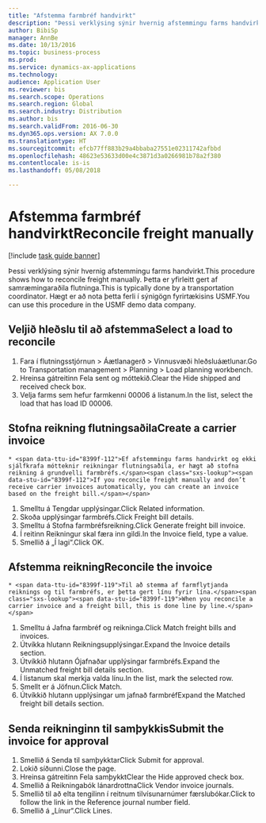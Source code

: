 ```yaml
--- 
title: "Afstemma farmbréf handvirkt"
description: "Þessi verklýsing sýnir hvernig afstemmingu farms handvirkt."
author: BibiSp
manager: AnnBe
ms.date: 10/13/2016
ms.topic: business-process
ms.prod: 
ms.service: dynamics-ax-applications
ms.technology: 
audience: Application User
ms.reviewer: bis
ms.search.scope: Operations
ms.search.region: Global
ms.search.industry: Distribution
ms.author: bis
ms.search.validFrom: 2016-06-30
ms.dyn365.ops.version: AX 7.0.0
ms.translationtype: HT
ms.sourcegitcommit: efcb77ff883b29a4bbaba27551e02311742afbbd
ms.openlocfilehash: 48623e53633d00e4c3871d3a0266981b78a2f380
ms.contentlocale: is-is
ms.lasthandoff: 05/08/2018

---
```

# <a name="reconcile-freight-manually"></a><span data-ttu-id="8399f-103">Afstemma farmbréf handvirkt</span><span class="sxs-lookup"><span data-stu-id="8399f-103">Reconcile freight manually</span></span>

[!include [task guide banner](../../includes/task-guide-banner.md)]

<span data-ttu-id="8399f-104">Þessi verklýsing sýnir hvernig afstemmingu farms handvirkt.</span><span class="sxs-lookup"><span data-stu-id="8399f-104">This procedure shows how to reconcile freight manually.</span></span> <span data-ttu-id="8399f-105">Þetta er yfirleitt gert af samræmingaraðila flutninga.</span><span class="sxs-lookup"><span data-stu-id="8399f-105">This is typically done by a transportation coordinator.</span></span> <span data-ttu-id="8399f-106">Hægt er að nota þetta ferli í sýnigögn fyrirtækisins USMF.</span><span class="sxs-lookup"><span data-stu-id="8399f-106">You can use this procedure in the USMF demo data company.</span></span>


## <a name="select-a-load-to-reconcile"></a><span data-ttu-id="8399f-107">Veljið hleðslu til að afstemma</span><span class="sxs-lookup"><span data-stu-id="8399f-107">Select a load to reconcile</span></span>
1. <span data-ttu-id="8399f-108">Fara í flutningsstjórnun > Áætlanagerð > Vinnusvæði hleðsluáætlunar.</span><span class="sxs-lookup"><span data-stu-id="8399f-108">Go to Transportation management > Planning > Load planning workbench.</span></span>
2. <span data-ttu-id="8399f-109">Hreinsa gátreitinn Fela sent og móttekið.</span><span class="sxs-lookup"><span data-stu-id="8399f-109">Clear the Hide shipped and received check box.</span></span> 
3. <span data-ttu-id="8399f-110">Velja farms sem hefur farmkenni 00006 á listanum.</span><span class="sxs-lookup"><span data-stu-id="8399f-110">In the list, select the load that has load ID 00006.</span></span>

## <a name="create-a-carrier-invoice"></a><span data-ttu-id="8399f-111">Stofna reikning flutningsaðila</span><span class="sxs-lookup"><span data-stu-id="8399f-111">Create a carrier invoice</span></span>
    * <span data-ttu-id="8399f-112">Ef afstemmingu farms handvirkt og ekki sjálfkrafa mótteknir reikningar flutningsaðila, er hægt að stofna reikning á grundvelli farmbréfs.</span><span class="sxs-lookup"><span data-stu-id="8399f-112">If you reconcile freight manually and don’t receive carrier invoices automatically, you can create an invoice based on the freight bill.</span></span>  
1. <span data-ttu-id="8399f-113">Smelltu á Tengdar upplýsingar.</span><span class="sxs-lookup"><span data-stu-id="8399f-113">Click Related information.</span></span>
2. <span data-ttu-id="8399f-114">Skoða upplýsingar farmbréfs.</span><span class="sxs-lookup"><span data-stu-id="8399f-114">Click Freight bill details.</span></span>
3. <span data-ttu-id="8399f-115">Smelltu á Stofna farmbréfsreikning.</span><span class="sxs-lookup"><span data-stu-id="8399f-115">Click Generate freight bill invoice.</span></span>
4. <span data-ttu-id="8399f-116">Í reitinn Reikningur skal færa inn gildi.</span><span class="sxs-lookup"><span data-stu-id="8399f-116">In the Invoice field, type a value.</span></span>
5. <span data-ttu-id="8399f-117">Smellið á „Í lagi“.</span><span class="sxs-lookup"><span data-stu-id="8399f-117">Click OK.</span></span>

## <a name="reconcile-the-invoice"></a><span data-ttu-id="8399f-118">Afstemma reikning</span><span class="sxs-lookup"><span data-stu-id="8399f-118">Reconcile the invoice</span></span>
    * <span data-ttu-id="8399f-119">Til að stemma af farmflytjanda reiknings og til farmbréfs, er þetta gert línu fyrir lína.</span><span class="sxs-lookup"><span data-stu-id="8399f-119">When you reconcile a carrier invoice and a freight bill, this is done line by line.</span></span>  
1. <span data-ttu-id="8399f-120">Smelltu á Jafna farmbréf og reikninga.</span><span class="sxs-lookup"><span data-stu-id="8399f-120">Click Match freight bills and invoices.</span></span>
2. <span data-ttu-id="8399f-121">Útvíkka hlutann Reikningsupplýsingar.</span><span class="sxs-lookup"><span data-stu-id="8399f-121">Expand the Invoice details section.</span></span>
3. <span data-ttu-id="8399f-122">Útvíkkið hlutann Ójafnaðar upplýsingar farmbréfs.</span><span class="sxs-lookup"><span data-stu-id="8399f-122">Expand the Unmatched freight bill details section.</span></span>
4. <span data-ttu-id="8399f-123">Í listanum skal merkja valda línu.</span><span class="sxs-lookup"><span data-stu-id="8399f-123">In the list, mark the selected row.</span></span>
5. <span data-ttu-id="8399f-124">Smellt er á Jöfnun.</span><span class="sxs-lookup"><span data-stu-id="8399f-124">Click Match.</span></span>
6. <span data-ttu-id="8399f-125">Útvíkkið hlutann upplýsingar um jafnað farmbréf</span><span class="sxs-lookup"><span data-stu-id="8399f-125">Expand the Matched freight bill details section.</span></span>

## <a name="submit-the-invoice-for-approval"></a><span data-ttu-id="8399f-126">Senda reikninginn til samþykkis</span><span class="sxs-lookup"><span data-stu-id="8399f-126">Submit the invoice for approval</span></span>
1. <span data-ttu-id="8399f-127">Smellið á Senda til samþykktar</span><span class="sxs-lookup"><span data-stu-id="8399f-127">Click Submit for approval.</span></span>
2. <span data-ttu-id="8399f-128">Lokið síðunni.</span><span class="sxs-lookup"><span data-stu-id="8399f-128">Close the page.</span></span>
3. <span data-ttu-id="8399f-129">Hreinsa gátreitinn Fela samþykkt</span><span class="sxs-lookup"><span data-stu-id="8399f-129">Clear the Hide approved check box.</span></span> 
4. <span data-ttu-id="8399f-130">Smellið á Reikningabók lánardrottna</span><span class="sxs-lookup"><span data-stu-id="8399f-130">Click Vendor invoice journals.</span></span>
5. <span data-ttu-id="8399f-131">Smellið til að elta tengilinn í reitnum tilvísunarnúmer færslubókar.</span><span class="sxs-lookup"><span data-stu-id="8399f-131">Click to follow the link in the Reference journal number field.</span></span>
6. <span data-ttu-id="8399f-132">Smellið á „Línur“.</span><span class="sxs-lookup"><span data-stu-id="8399f-132">Click Lines.</span></span>


